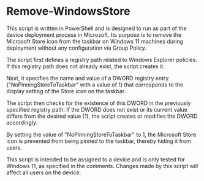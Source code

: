 # Remove-WindowsStore
This script is written in PowerShell and is designed to run as part of the device deployment process in Microsoft. Its purpose is to remove the Microsoft Store icon from the taskbar on Windows 11 machines during deployment without any configuration via Group Policy.

The script first defines a registry path related to Windows Explorer policies. If this registry path does not already exist, the script creates it.

Next, it specifies the name and value of a DWORD registry entry ("NoPinningStoreToTaskbar" with a value of 1) that corresponds to the display setting of the Store icon on the taskbar.

The script then checks for the existence of this DWORD in the previously specified registry path. If the DWORD does not exist or its current value differs from the desired value (1), the script creates or modifies the DWORD accordingly.

By setting the value of "NoPinningStoreToTaskbar" to 1, the Microsoft Store icon is prevented from being pinned to the taskbar, thereby hiding it from users.

This script is intended to be assigned to a device and is only tested for Windows 11, as specified in the comments. Changes made by this script will affect all users on the device.
